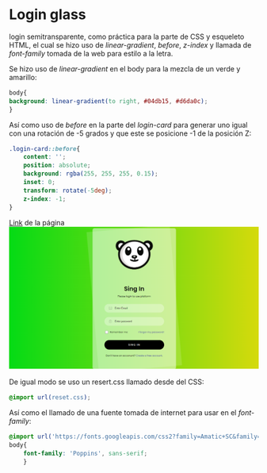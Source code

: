 # Login glass

login semitransparente, como práctica para la parte de CSS y esqueleto HTML, el cual se hizo uso de *linear-gradient*, *before*, *z-index* y llamada de *font-family* tomada de la web para estilo a la letra.

Se hizo uso de *linear-gradient* en el body para la mezcla de un verde y amarillo:

```CSS
body{
background: linear-gradient(to right, #04db15, #d6da0c);
}
```
Así como uso de *before* en la parte del *login-card* para generar uno igual con una rotación de -5 grados y que este se posicione -1 de la posición Z:
```CSS
.login-card::before{
    content: '';
    position: absolute;
    background: rgba(255, 255, 255, 0.15);
    inset: 0;
    transform: rotate(-5deg);
    z-index: -1;
}
```


[Link](https://hydr0bius.github.io/login-glass/) de la página
![login](image/login.png)

De igual modo se uso un resert.css llamado desde del CSS:

```CSS
@import url(reset.css);
```
<!-- sakld -->
Así como el llamado de una fuente tomada de internet para usar en el *font-family*:
```CSS
@import url('https://fonts.googleapis.com/css2?family=Amatic+SC&family=Poppins:wght@400;600&display=swap');
body{
    font-family: 'Poppins', sans-serif;
    }
```
